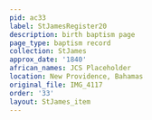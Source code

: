 ```yaml
---
pid: ac33
label: StJamesRegister20
description: birth baptism page
page_type: baptism record
collection: StJames
approx_date: '1840'
african_names: JCS Placeholder
location: New Providence, Bahamas
original_file: IMG_4117
order: '33'
layout: StJames_item
---
```

